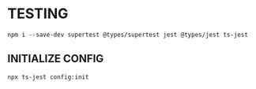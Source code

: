 # TESTING

```
npm i --save-dev supertest @types/supertest jest @types/jest ts-jest
```

## INITIALIZE CONFIG

```
npx ts-jest config:init
```


